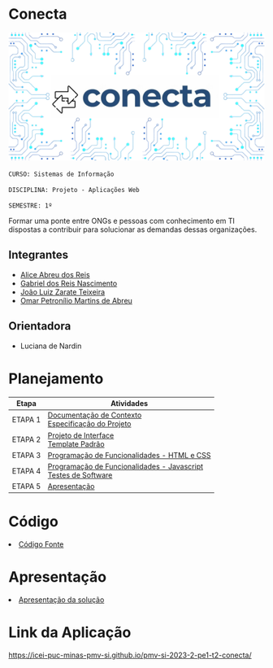 # Conecta

![Logo](/presentation/conecta-design.png)

`CURSO: Sistemas de Informação`

`DISCIPLINA: Projeto - Aplicações Web`

`SEMESTRE: 1º`

Formar uma ponte entre ONGs e pessoas com conhecimento em TI dispostas a contribuir para solucionar as demandas dessas organizações.

## Integrantes

* [Alice Abreu dos Reis](https://github.com/aliceabreu)
* [Gabriel dos Reis Nascimento](https://github.com/gabrielrnascimento)
* [João Luiz Zarate Teixeira](https://github.com/joaozarate)
* [Omar Petronílio Martins de Abreu](https://github.com/arondightt)

## Orientadora

* Luciana de Nardin

# Planejamento

| Etapa         | Atividades |
|  :----:   | ----------- |
| ETAPA 1         |[Documentação de Contexto](docs/context.md) <br> [Especificação do Projeto](docs/especification.md) |
| ETAPA 2         |[Projeto de Interface](docs/interface.md) <br> [Template Padrão](docs/template.md) |
| ETAPA 3         |[Programação de Funcionalidades - HTML e CSS](docs/development.md) |
| ETAPA 4        |[Programação de Funcionalidades - Javascript](docs/development.md) <br> [Testes de Software ](docs/tests.md) |
| ETAPA 5         | [Apresentação](presentation/README.md) |

# Código

<li><a href="src/README.md"> Código Fonte</a></li>

# Apresentação

<li><a href="presentation/README.md"> Apresentação da solução</a></li>

# Link da Aplicação

https://icei-puc-minas-pmv-si.github.io/pmv-si-2023-2-pe1-t2-conecta/